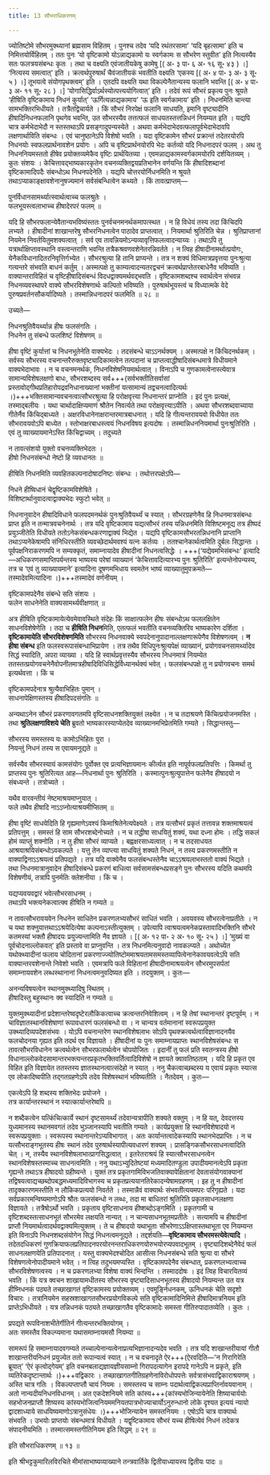 ```yaml
---
title: 13 सौभराधिकरणम्

---
```


ज्योतिष्टोमे सौभरमुक्थ्यानां ब्रह्मसाम विहितम् । पुनश्च तदेव ‘यदि रथंतरसामा’ ‘यदि बृहत्सामा’ इति च निमित्तयोर्विहितम् । ततः पुनः ‘यो वृष्टिकामो योऽन्नाद्यकामो यः स्वर्गकामः स सौभरेण स्तुवीत’ इति नित्यस्यैव सतः फलत्रयसंबन्धः कृतः । तथा च वक्ष्यति एवंजातीयकेषु कामेषु  \[( अ॰ ३ पा॰ ६ अ॰ १६ सू॰ ४३ ) ।\] ‘नित्यस्य समत्वात्’ इति । क्रत्वर्थपुरुषार्थं चैवंजातीयकं भवतीति वक्ष्यति ‘एकस्य \[( अ॰ ४ पा॰ ३ अ॰ ३ सू॰ ५ ) ।\]  तूभयत्वे संयोगपृथक्त्वम्’ इति । एतदपि वक्ष्यति यथा विकल्पेनैतान्यस्य फलानि भवन्ति  \[( अ॰ ४ पा॰ ३ अ॰ ११ सू॰ २८ ) ।\] ‘योगासिद्धिर्वाऽर्थस्योत्पत्त्ययोगित्वात्’ इति । तदेवं रूपं सौभरं प्रकृत्य पुनः श्रूयते ‘हीषिति वृष्टिकामाय निधनं कुर्यात्’ ‘ऊर्गित्यन्नाद्यकामाय’ ‘ऊ इति स्वर्गकामाय’ इति । निधनमिति चान्त्या सामभक्तिरभिधीयते । तत्रैतद्विचार्यते । किं सौभरं निरपेक्षं फलानि साधयति, इमानि वृष्ट्यादीनि हीषादिनिधनफलानि पृथगेव भवन्ति, उत सौभरस्यैव तत्तत्फलं साधयतस्तत्तन्निधनं नियम्यत इति । यद्यपि चात्र कर्मभेदाभेदौ न स्तस्तथाऽपि प्रसङ्गादुपन्यस्येते । अथवा कर्मभेदाभेदवत्फलापूर्वभेदाभेदावपि लक्षणार्थाविति संबन्धः । एवं चानुष्ठानेऽपि विशेषो भवति । यदा वृष्टिकामेन सौभरं प्रक्रान्तं तदेतरयोरपि निधनयोः स्वफलप्रार्थनावशेन प्रयोगः । अपि च वृष्टिप्रार्थनयोरपि भेदः कर्तव्यो यदि निधनादपरं फलम् । अथ तु निधननियमस्ततो हीषेव प्रयोक्तव्यमेकैव वृष्टिः प्रार्थयितव्या । एवमन्नाद्यकामस्वर्गकामयोरपि दर्शयितव्यम् । कुतः संशयः । केचित्तावद्भाष्यकारकृतेन वचनव्यक्तिद्वयप्रतिभानेन वर्णयन्ति किं हीषादिशब्दानां वृष्टिकामादिपदैः संबन्धोऽथ निधनपदेनेति । यद्यपि चोत्तरयोर्निधनमिति न श्रूयते तथाऽप्याकाङ्क्षावशेनानुषज्यमानं सर्वसंबन्धित्वेन कथ्यते । किं तावत्प्राप्तम्—

पुनर्विधानसामर्थ्यात्स्वार्थत्वाच्च फलश्रुतेः ।  
फलभूयस्त्वलाभाच्च हीषादेरपरं फलम् ॥  


यदि हि सौभरफलान्येवैतान्यभविष्यंस्ततः पुनर्वचनमनर्थकमापत्स्थत । न हि विधेयं तस्य तदा किंचिदपि लभ्यते । हीषादीनां शाखान्तरेषु सौभरनिधनत्वेन पाठादेव प्राप्तत्वात् । नियमार्था श्रुतिरिति चेन्न । श्रुतिप्राप्तानां नियमेन निवर्तयितुमशक्यत्वात् । सर्व एव तावन्नियमोऽन्यव्यावृत्तिफलत्वादन्याय्यः । तथाऽपि तु यत्रार्थाक्षिप्तावस्थानि वस्त्वन्तराणि भवन्ति तत्रैकश्रवणवशेनेतरन्निवर्तते । न त्विह हीषादीनामर्थात्प्रयोगः, येनैकविधानादितरनिवृत्तिर्गभ्येत । सौभरश्रुत्या हि तानि प्राप्यन्ते । तत्र न शक्यं विधिमात्रप्रवृत्तया पुनःश्रुत्या गत्यन्तरे संभवति बाधनं कर्तुम् । अस्मत्पक्षे तु काम्यत्वादन्यतरद्वचनं क्रत्वर्थप्राप्तेतरबाधेनैव भविष्यति । वाक्यान्तराविहितं च वृष्टिहीषादिसंबन्धं विदधद्वाक्यमर्थवद्भवति । वृष्टिकामशब्दश्च स्वार्थत्वेन संभवन्न निधनव्यवस्थापरे वाक्ये सौभरविशेषणार्थः कल्पितो भविष्यति । पुरुषार्थभूयस्त्वं च विध्यात्मके वेदे पुरुषप्रवर्तनसौकर्यादिष्यते । तस्मान्निधनादपरं फलमिति ॥ २८ ॥

उच्यते—

निधनश्रुतिवैयर्थ्यान्न हीषः फलसंगतिः ।  
निधनेन तु संबन्धे फलशिष्टं विशेषणम् ॥  


हीषा वृष्टिं कुर्यात्तां च निधनभूतेनेति वाक्यभेदः । तदसंबन्धे चाऽऽनर्थक्यम् । अस्मत्पक्षे न किंचिदनर्थकम् । सर्वस्य सौभरस्य वचनान्तरैरुक्तवृष्ट्यादिकामत्वेन तत्पदानां च प्राप्तत्वाद्धीषादिसंबन्धमात्रे विधीयमाने वाक्यभेदाभावः । न च वचनमनर्थकं, निधनविशेषनियमार्थत्वात् । विनाऽपि च गुणकामत्वेनास्त्येवात्र सामान्यविशेषलक्षणो बाधः, सौभरशब्दस्य सर्व+++(सर्वभक्तीतिसर्वासां प्रस्तावोद्गीथप्रतिहारोपद्रवनिधानाख्यानां भक्तीनां यत्सामान्यं तद्वचनत्वादित्यर्थः ।)+++भक्तिसामान्यवचनत्वात्सौभरश्रुत्या हि परोक्षवृत्त्या निधनान्तरं प्राप्नोति । इदं पुनः प्रत्यक्षं, तस्माद्बलीयः । यथा चार्थादाक्षिप्यमाणं श्रौतेन निवर्त्यते तथा परोक्षवृत्त्याऽपीति । अथवा सौभरशब्दवाच्याया गीतेर्नैव किंचिद्बाध्यते । अक्षरविधानेनाक्षरान्तरमात्रबाधनात् । यदि हि गीत्यन्तरावयवो विधीयेत ततः सौभरावयवोऽपि बाध्येत । स्तोभाक्षरबाधस्त्वयं निधनविषय इत्यदोषः । तस्मान्निधननियमार्था पुनःश्रुतिरिति । एवं तु व्याख्यायमानेऽस्ति किंचिद्वाच्यम् । तदुच्यते

न तावत्संशयो युक्तो वचनव्यक्तिभेदतः ।  
हीषो निधनसंबन्धो नेष्टो हि व्यवधानतः ॥  


हीषिति निधनमिति व्यवहितकल्पनादोषादनिष्टः संबन्धः । तथोत्तरपक्षेऽपि—

निधने हीष्विधानं चेद्वृष्टिकामविशेषिते ।  
विशिष्टार्थानुवादत्वाद्वाक्यभेदः स्फुटो भवेत् ॥  


निधनानुवादेन हीषादिविधाने फलपदमनर्थकं पुनःश्रुतिवैयर्थ्यं च स्यात् । सौभरग्रहणेनैव हि निधनमात्रसंबन्धः प्राप्त इति न तन्मात्रवचनेनार्थः । तत्र यदि वृष्टिकामाय यद्यत्सौभरं तस्य यन्निधनमिति विशिष्टमनूद्य तत्र हीष्पदं प्रयुञ्जीतेति विधीयते ततोऽनेकसंबन्धकरणाद्वाक्यं भिद्येत । यद्यपि वृष्टिकामसौभरतन्निधनानि प्राप्तानि तथाऽप्यनेकेषामपि संनिधिरस्तीति व्यवच्छेदार्थमवश्यं यत्नः कर्तव्यः । ततश्चानेकार्थत्वमिति दुर्बलः सिद्धान्तः । पूर्वपक्षनिराकरणमपि न सम्यक्कृतं, समाम्नायादेव हीषादीनां निधनत्वसिद्धेः । +++(‘यद्येवमभिसंबन्धः’ इत्यादि—अधिकरणसमाप्तिपर्यन्तस्य भाष्यस्य परेषां व्याख्यानं ‘केचित्तावदित्यारभ्य पुनः श्रुतिरिति’ इत्यन्तेनोपन्यस्य, तत्र च ‘एवं तु व्याख्यायमाने’ इत्यादिना दूषणमभिधाय स्वमतेन भाष्यं व्याख्यातुमुपक्रमते—तस्मादेवमित्यादिना ।)+++तस्मादेवं वर्णनीयम् ।

वृष्टिकामपदेनैव संबन्धे सति संशयः ।  
फलेन साधनेनेति वाक्यसामर्थ्यवीक्षणात् ॥  


अत्र हीषिति वृष्टिकामायेत्येवमेवावस्थिते संदेहः किं साक्षात्फलेन हीषः संबन्धोऽथ फललक्षितेन साधनविशेषेणेति । तदा च **हीषिति निधन**मिति, एतत्फलं भवतीति वचनव्यक्तिरिव भाष्यकारेण दर्शिता । **वृष्टिकामायेति सौभरविशेषणमिति** सौभरस्य निधनवाक्ये स्वपदेनानुपादानाल्लक्षणारूपेणैव विशेषणत्वम् । **न हीषा संबन्ध** इति फलस्वरूपासंबन्धाभिप्रायेण । तत्र तथैव विधिपुनःश्रुत्यपेक्षं व्याख्यानं, प्रयोगवचनसामर्थ्यादेव सिद्धं स्यादिति, अपरा व्याख्या । यदि हि स्वार्थप्रवृत्तस्यैव सौभरस्य निधनमात्रं नियम्येत ततस्तत्प्रयोगवचनेनैवोपनीतमात्रहीषादिविधिसिद्धेर्विध्यानर्थक्यं भवेत् । फलसंबन्धपक्षे तु न प्रयोगवचनः समर्थ इत्यर्थवत्ता । किं च

वृष्टिकामपदेनात्र श्रुत्यैवाभिहितः पुमान् ।  
साधनापेक्षिणस्तस्य हीषादिपदसंगतिः ॥  


अन्यथाऽनेन सौभरं प्रकरणावगतमपि वृष्टिसाधनशक्तियुक्तं लक्ष्येत । न च तदाश्रयणे किंचित्प्रयोजनमस्ति । तथा **श्रुतिलक्षणाविशये चेति** ब्रुवतो भाष्यकारस्याप्येतदेव व्याख्यानमभिप्रेतमिति गम्यते । सिद्धान्तस्तु—

सौभरस्य समस्तस्य यः कामोऽभिहितः पुरा ।  
नियन्तुं निधनं तस्य स एवायमनूद्यते ॥  


सर्वस्यैव सौभरस्यायं कामसंयोगः पूर्वोक्त एव प्रत्यभिज्ञायमानः कीर्त्यत इति नापूर्वफलप्रतिपत्तिः । किमर्था तु प्राप्तस्य पुनः श्रुतिरित्यत आह—निधनार्था पुनः श्रुतिरिति । कस्मात्पुनःश्रुत्युपात्तेन फलेनैव हीषादयो न संबध्यन्ते । तत्रोच्यते ।

यथैव वारवन्तीयं नेष्टमाश्रयमाप्नुयात् ।  
फले तथैव हीषादि नाऽऽप्नोत्याश्रयमीप्सितम् ॥  


हीषा वृष्टिं साधयेदिति हि गृह्यमाणेऽवश्यं किमाश्रितेनेत्यपेक्ष्यते । तत्र यत्सौभरं प्रकृतं तत्तावन्न शक्तमाश्रयत्वं प्रतिपत्तुम् । समस्तं हि साम सौभरशब्देनोच्यते । न च तद्धीषा साधयितुं शक्यं, यथा दध्ना होमः । तद्धि सकलं होमं व्याप्तुं शक्नोति । न तु हीषा सौभरं व्याप्यते । बह्वक्षरसाध्यत्वात् । न च तदसाधयत आश्रयाश्रयिसंबन्धोऽवकल्पते । यत्तु तेन व्याप्त्या साधयितुं शक्यते निधनं, न तस्य प्रकरणमस्तीति न वाक्याद्विनाऽऽश्रयत्वं प्रतिपद्यते । तत्र यदि वाक्येनैव फलसंबन्धस्तेनैव चाऽऽश्रयलाभस्ततो वाक्यं भिद्यते । तथा निधनमात्रानुवादेन हीषादिसंबन्धे प्रकरणं बाधित्वा सर्वसामसंबन्धप्रसङ्गे पुनः सौभरस्य यदिति कथमपि विशेषणीयं, तत्रापि पुनर्मतिः क्लेशनीया । किं च ।

यद्यप्यवयवद्वारं भवेत्सौभरसाधनम् ।  
तथाऽपि भक्त्यनेकत्वात्क्व हीषिति न गम्यते ॥  


न तावत्सौभरावयवेन निधनेन साधितेन प्रकरणलभ्यसौभरं साधितं भवति । अवयवस्य सौभरत्वेनाप्रतीतेः । न च यथा शक्नुयात्तथाऽऽश्रयेदित्येषा कल्पनाऽस्तीत्युक्तम् । उपेत्यापि त्वाश्रयत्वमनेकप्रस्तावादिभक्तिनि सौभरे कतमस्यां भक्तौ हीषादयः प्रयुज्यन्तामिति नैव ज्ञायते ।  \[( अ॰ १२ पा॰ २ अ॰ १० सू॰ २५ ) ।\] ‘मुख्यं वा पूर्वचोदनाल्लोकवत्’ इति प्रस्तावे वा प्राप्नुवन्ति । तत्र निधनमित्यनुवादो नावकल्प्यते । अथोच्येत यथोक्थ्यादीनां फलाय चोदितानां प्रकरणाज्ज्योतिष्टोममाश्रयतामसमस्तव्यापित्वेनानेकावयवत्वेऽपि सति वाक्यान्तरवशेनान्ते निवेशो भवति । एवमत्रापि फले विहितानां हीषादीनामाश्रयत्वेन सौभरमुपसर्पतां समाम्नायवशेन लब्धस्थानानां निधनत्वमनुवदिष्यत इति । तदयुक्तम् । कुतः—

अनन्यविषयत्वेन स्थानमुक्थ्यादिषु स्थितम् ।  
हीषादिस्तु बहुस्थानः क्व स्यादिति न गम्यते ॥  


युक्तमुक्थ्यादीनां प्रदेशान्तरेष्वदृष्टेरलौकिकत्वाच्च क्रत्वन्तरनिवेशित्वम् । न हि तेषां स्थानान्तरं दृष्टपूर्वम् । न चाविज्ञातस्थानविशेषाणां रूपावधारणं फलसंबन्धो वा । न चान्यत्र वर्तमानानां स्वरूपप्रयुक्त उक्थ्यादिव्यपदेशसंभवः । योऽपि वचनान्तरेण स्थानविशेषलाभः सोऽपि पृथक्क्रत्वर्थत्वाविज्ञानादनयैव फलचोदनया गृह्यत इति तदर्थ एव विज्ञायते । हींषादीनां यः पुनः समाम्नायप्राप्तः स्थानविशेषसंबन्धः स तावत्सौभरविधानेन क्रत्वर्थत्वेन सौभरफलार्थत्वेन चोपयोजितः । इदानीं तु फलं प्रति स्वतन्त्रस्य हीषो विधानाल्लोकवेदसामान्तरभक्त्यन्तरप्रकृतभक्तिवर्तित्वादिविशेषो न ज्ञायते क्वावतिष्ठताम् । यदि हि प्रकृत एव विहित इति विज्ञायेत ततस्तस्य ज्ञातस्थानत्वात्संदेहो न स्यात् । ननु चैकत्वाच्छब्दस्य य एवायं प्रकृतः स्यात्स एव लोकादिष्वपीति तद्गतग्रहणेऽपि तदेव विशेषस्थानं भविष्यतीति । नैतदेवम् । कुतः—

एकत्वेऽपि हि शब्दस्य शक्तिभेदः प्रयोजने ।  
तत्र कार्यान्तरस्थानं न स्यात्कार्यान्तरेष्वपि ॥  


न शब्दैकत्वेन यत्किंचित्कार्ये स्थानं दृष्टसामर्थ्यं तदेवान्यत्रापीति शक्यते वक्तुम् । न हि यत्, देवदत्तस्य युध्यमानस्य स्थानमवगतं तदेव भुञ्जानस्यापि भवतीति गम्यते । कार्यप्रयुक्ता हि स्थानविशेषादयो न स्वरूपप्रयुक्ताः । स्वरूपस्य स्थानान्तरेऽप्यविभागात् । अतः कार्यान्तत्वादेकस्यापि स्थानभेदप्राप्तिः । न च यत्सौभराङ्गभूतस्य हीषः स्थानं तदेव पुरुषार्थस्यापीत्यवधारणं शक्यम् । प्रासङ्गिकसौभरसाधनत्वादिति चेत् । न, तस्यैव स्थानविशेषलाभात्प्रागसिद्धत्वात् । इतरेतराश्रयं हि स्यात्सौभरसाधनत्वेन स्थानविशेषस्तस्माच्च साधनत्वमिति । ननु यथाऽभ्युदितेष्टयां मध्यमादितण्डुला उपादीयमानत्वेऽपि प्रकृता गृह्यन्ते तथाऽत्र हीषादयो ग्रहीष्यन्ते । युक्तं तत्र प्रकृतगामिविभजतिवाक्यापेक्षितानां देवतासंयोगवाक्यानां तद्विषयत्वाद्यच्छब्दोपबद्धमध्यमादिविभागस्य च प्रकृतप्रत्ययानतिरेकादन्येषामग्रहणम् । इह तु न हीषादीनां तादृक्कारणमस्तीति न लौकिकप्रत्ययो निवर्तते । तस्मान्नैवं वाक्यार्थः संभवतीत्ययमपरः परिगृह्यते । यदा सर्वप्रकारमन्विष्यमाणोऽपि श्रौतः फलसंबन्धो न लब्धः, तदा मा बाधितरां श्रुतिरिति प्रकृतसाधनलक्षणा विज्ञायते । तत्रैषोऽर्थो भवति । प्रकृताय वृष्टिसाधनाय हीष्शब्दोऽङ्गमिति । प्रकृतगामी च वृष्टिशब्दस्तत्साधनभूतं सौभरमेव लक्षयति नान्यत् । न चान्यसाधनभूतमप्रतीतेः । सत्यामपि च हीषादीनां प्राप्तौ नियमार्थत्वादर्थवद्वाक्यमित्युक्तम् । ते च हीषादयो यथाभूताः सौभरेणाऽऽक्षिप्तास्तथाभूता एव नियम्यन्त इति विनाऽपि निधनशब्दसंयोगेन सिद्धं निधनत्वमनूद्यते । तद्दर्शयति—**वृष्टिकामाय सौभरमस्त्येवेत्यादि** । तदेतदधिकरणं गुणक्रियाफलप्रतिपादनपरयोरनन्तराधिकरणयोरुभयोरप्यपवादभूतम् । वृष्ट्यादिशब्देनैवेदं फलं साधनलक्षणयेति प्रतिपादनात् । यस्तु वाक्यभेदश्चोदित आसीत्स निधनसंबन्धे सति श्रुत्या वा सौभरे विशेषणत्वेनोपादीयमाने भवेत् । न त्विह तदुभयमप्यस्ति । वृष्टिकामपदेनैव संबन्धात्, प्रकरणलभ्यत्वाच्च सौभरविशेषणत्वस्य । न च प्रकरणलभ्या विशेषा वाक्यं भिन्दन्ति । तस्माददोषः । इदं त्विह विचारयितव्यं भवति । किं यत्र क्वचन शाखायामधीतस्य सौभरस्य वृष्ट्यादिसाधनभूतस्य हीषादयो नियम्यन्त उत यत्र हीष्निधनकं पठ्यते तच्छाखागतं वृष्टिकामस्य प्रयोक्तव्यम् । एवमूर्ङ्निधनकम्, ऊनिधनकं चेति सदृशो विचारः । तत्रानियमेन सहस्रशाखागतसौभरप्रयोगविकल्पे सति वृष्टिकामादिनिमित्ते हीषादिमात्रनियम इति प्राप्तेऽभिधीयते । यत्र तन्निधनकं पठ्यते तच्छाखागतैव वृष्टिकामादेः समस्ता गीतिरुपादातव्येति । कुतः ।

प्रपद्यते रूपविनाशभीतेर्गीतिर्न गीत्यन्तरभक्तियोगम् ।  
अतः समस्तैव विकल्प्यमाना यथासमाम्नायमसौ नियम्या ॥  


सामरूपं हि समाम्नायादवगम्यते तच्चाल्पेनान्यत्वेनाप्रत्यभिज्ञानादन्यदेव भवति । तत्र यदि शाखान्तरीयायां गीतौ शाखान्तरीयनिधनं प्रयुज्येत ततो रूपान्यत्वं स्यात् । न च वचनादृते ऐर+++(ऐरवदिति—'न गिरागिरेति ब्रूयात्’ ‘ऐरं कृत्वोद्गेयम्’ इति वचनबलाद्यज्ञायज्ञीयसाम्नो गिरापदत्यागेन इरापदे गानेऽपि न प्रकृते, इति व्यतिरेकदृष्टान्तार्थः ।)+++वद्विकारः । तच्छाखागतगीतिग्रहणेनाविरोधोपपत्तेः सर्वत्रासंभवाद्विकाराश्रयणम् । अस्ति चात्र गतिः । विकल्पप्ताप्तौ चायं नियमः । समस्तस्य च साम्नः पदार्थत्वाद्विकल्पप्राप्तिर्नावयवानाम् । अतो नान्यदीयनिधनविधानम् । अत एकदेशनियमे सति कांस्य+++(कांस्यभोजिन्यायेनेति शिष्याचार्ययोः सहभोजनप्राप्तौ शिष्यस्य कांस्यभोजित्वनियममनियतपात्रभोज्याचार्योऽनुरुन्धानो लोके दृश्यत इत्ययं न्यायो द्वादशाध्याये साधयिष्यमाणोऽत्रानुसंधेयः ।)+++भोजिन्यायेन समस्तनियमः । एषोऽपि चात्र वाक्यार्थः संभवति । उभयोः प्राप्तयोः संबन्धमात्रं विधीयते । यद्वृष्टिकामाय सौभरं यच्च हीषित्येवं निधनं तदेकत्र संपादनीयमिति । तस्मात्समस्तगीतिनियम इति सिद्धम् ॥ २९ ॥

इति सौभराधिकरणम् ॥ १३ ॥

इति श्रीभट्टकुमारिलविरचिते मीमांसाभाष्यव्याख्याने तन्त्रवार्तिके द्वितीयाध्यायस्य द्वितीयः पादः ॥